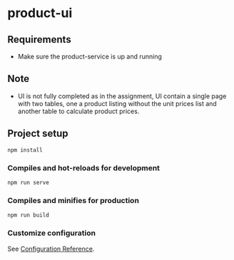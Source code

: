 # product-ui

## Requirements

- Make sure the product-service is up and running

## Note

- UI is not fully completed as in the assignment, UI contain a single page with two tables, one a
  product listing without the unit prices list and another table to calculate product prices.

## Project setup
```
npm install
```

### Compiles and hot-reloads for development
```
npm run serve
```

### Compiles and minifies for production
```
npm run build
```

### Customize configuration
See [Configuration Reference](https://cli.vuejs.org/config/).

